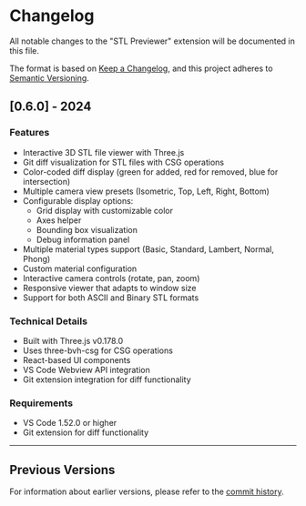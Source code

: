 # Changelog

All notable changes to the "STL Previewer" extension will be documented in this file.

The format is based on [Keep a Changelog](https://keepachangelog.com/en/1.0.0/),
and this project adheres to [Semantic Versioning](https://semver.org/spec/v2.0.0.html).

## [0.6.0] - 2024

### Features
- Interactive 3D STL file viewer with Three.js
- Git diff visualization for STL files with CSG operations
- Color-coded diff display (green for added, red for removed, blue for intersection)
- Multiple camera view presets (Isometric, Top, Left, Right, Bottom)
- Configurable display options:
  - Grid display with customizable color
  - Axes helper
  - Bounding box visualization
  - Debug information panel
- Multiple material types support (Basic, Standard, Lambert, Normal, Phong)
- Custom material configuration
- Interactive camera controls (rotate, pan, zoom)
- Responsive viewer that adapts to window size
- Support for both ASCII and Binary STL formats

### Technical Details
- Built with Three.js v0.178.0
- Uses three-bvh-csg for CSG operations
- React-based UI components
- VS Code Webview API integration
- Git extension integration for diff functionality

### Requirements
- VS Code 1.52.0 or higher
- Git extension for diff functionality

---

## Previous Versions

For information about earlier versions, please refer to the [commit history](https://github.com/misiekhardcore/stl-previewer/commits/main).
